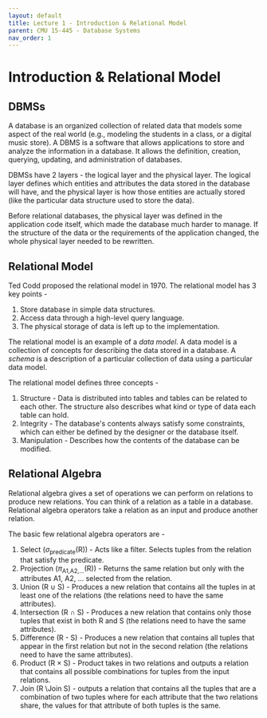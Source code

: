 ```yaml
---
layout: default
title: Lecture 1 - Introduction & Relational Model
parent: CMU 15-445 - Database Systems
nav_order: 1
---
```


# Introduction & Relational Model
## DBMSs
A database is an organized collection of related data that models some aspect
of the real world (e.g., modeling the students in a class, or a digital music store).
A DBMS is a software that allows applications to store and analyze the information
in a database. It allows the definition, creation, querying, updating, and 
administration of databases.

DBMSs have 2 layers - the logical layer and the physical layer. The logical layer
defines which entities and attributes the data stored in the database will have, 
and the physical layer is how those entities are actually stored (like the 
particular data structure used to store the data).

Before relational databases, the physical layer was defined in the application code
itself, which made the database much harder to manage. If the structure of the data
or the requirements of the application changed, the whole physical layer needed
to be rewritten.

## Relational Model
Ted Codd proposed the relational model in 1970. The relational model has 3 key 
points -

1. Store database in simple data structures.
2. Access data through a high-level query language.
3. The physical storage of data is left up to the implementation.

The relational model is an example of a _data model_. A data model is a collection
of concepts for describing the data stored in a database. A _schema_ is a description
of a particular collection of data using a particular data model.

The relational model defines three concepts -
1. Structure - Data is distributed into tables and tables can be related 
   to each other. The structure also describes what kind or type of data each table
   can hold.
2. Integrity - The database's contents always satisfy some constraints, which 
   can either be defined by the designer or the database itself.
3. Manipulation - Describes how the contents of the database can be modified.

## Relational Algebra
Relational algebra gives a set of operations we can perform on relations to produce 
new relations. You can think of a relation as a table in a database. Relational
algebra operators take a relation as an input and produce another relation.

The basic few relational algebra operators are - 
1. Select ($\sigma$<sub>predicate</sub>(R)) - Acts like a filter. Selects tuples from the relation that satisfy the predicate.
2. Projection ($\pi$<sub>A1,A2,...</sub>(R)) - Returns the same relation but only with the attributes A1, A2, ... selected from the relation.
3. Union (R $\cup$ S) - Produces a new relation that contains all the tuples in at least one of the relations (the relations need to have the same attributes).
4. Intersection (R $\cap$ S) - Produces a new relation that contains only those tuples that exist in both R and S (the relations need to have the same attributes).
5. Difference (R - S) - Produces a new relation that contains all tuples that appear in the first relation but not in the second relation (the relations need to have the same attributes).
6. Product (R $\times$ S) - Product takes in two relations and outputs a relation that contains all possible combinations for tuples from the input relations.
7. Join (R \Join S) - outputs a relation that contains all the tuples that are a combination of two tuples where for each attribute that the two relations share, the values for that attribute of both tuples is the same.
